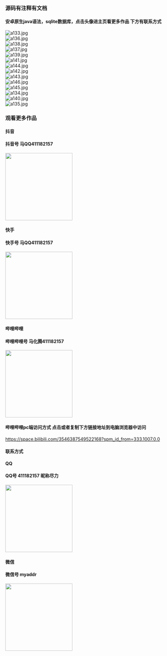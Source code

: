 ### 源码有注释有文档

#### 安卓原生java语法，sqlite数据库，点击头像进主页看更多作品 下方有联系方式
 <img src='https://img.alicdn.com/imgextra/i2/1658540494/O1CN01lkKcI01FWIa3FdMnT_!!1658540494.jpg' alt='a133.jpg' /></br> 
 <img src='https://img.alicdn.com/imgextra/i1/1658540494/O1CN01QNebOc1FWIa3FgBPB_!!1658540494.jpg' alt='a136.jpg' /></br> 
 <img src='https://img.alicdn.com/imgextra/i1/1658540494/O1CN01zP6O051FWIa1N3Cf1_!!1658540494.jpg' alt='a138.jpg' /></br> 
 <img src='https://img.alicdn.com/imgextra/i3/1658540494/O1CN01trem5a1FWIa44DpM2_!!1658540494.jpg' alt='a137.jpg' /></br> 
 <img src='https://img.alicdn.com/imgextra/i3/1658540494/O1CN01ODbn0X1FWIa3zT2kR_!!1658540494.jpg' alt='a139.jpg' /></br> 
 <img src='https://img.alicdn.com/imgextra/i2/1658540494/O1CN01l9O88U1FWIa7mnvCI_!!1658540494.jpg' alt='a141.jpg' /></br> 
 <img src='https://img.alicdn.com/imgextra/i1/1658540494/O1CN01AXM3CH1FWIa7mp3rD_!!1658540494.jpg' alt='a144.jpg' /></br> 
 <img src='https://img.alicdn.com/imgextra/i4/1658540494/O1CN01UID32I1FWIa3At7g8_!!1658540494.jpg' alt='a142.jpg' /></br> 
 <img src='https://img.alicdn.com/imgextra/i2/1658540494/O1CN01QMJJNm1FWIa44D5cr_!!1658540494.jpg' alt='a143.jpg' /></br> 
 <img src='https://img.alicdn.com/imgextra/i4/1658540494/O1CN01fxFLj11FWIa3CfHra_!!1658540494.jpg' alt='a146.jpg' /></br> 
 <img src='https://img.alicdn.com/imgextra/i1/1658540494/O1CN01jMTJUb1FWIa5UpNXR_!!1658540494.jpg' alt='a145.jpg' /></br> 
 <img src='https://img.alicdn.com/imgextra/i2/1658540494/O1CN01mcA5lB1FWIa0tUhaf_!!1658540494.jpg' alt='a134.jpg' /></br> 
 <img src='https://img.alicdn.com/imgextra/i2/1658540494/O1CN01LXBfpM1FWIa6bfWYX_!!1658540494.jpg' alt='a140.jpg' /></br> 
 <img src='https://img.alicdn.com/imgextra/i2/1658540494/O1CN01A3qgtk1FWIa7mpfHI_!!1658540494.jpg' alt='a135.jpg' /></br>
### 观看更多作品

#### 抖音
#### 抖音号  马QQ411182157
<img src="https://gitee.com/QQ411182157/mingpian/raw/master/douyin.png" width="210px">

#### 快手
#### 快手号  马QQ411182157

<img src="https://gitee.com/QQ411182157/mingpian/raw/master/kuaishou.jpg" width="210px">

#### 哔哩哔哩
#### 哔哩哔哩号  马化腾411182157

<img src="https://gitee.com/QQ411182157/mingpian/raw/master/bili.png" width="210px">

#### 哔哩哔哩pc端访问方式 点击或者复制下方链接地址到电脑浏览器中访问

https://space.bilibili.com/3546387549522168?spm_id_from=333.1007.0.0


#### 联系方式
#### QQ
#### QQ号 411182157 昵称尽力

<img src="https://gitee.com/QQ411182157/mingpian/raw/master/qq.jpg" width="210px">

#### 微信
#### 微信号 myaddr

<img src="https://gitee.com/QQ411182157/mingpian/raw/master/weixin.png" width="210px">

